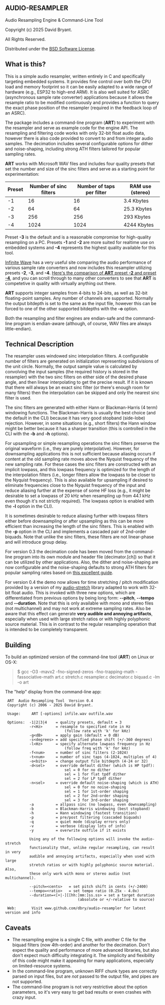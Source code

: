 ## AUDIO-RESAMPLER

Audio Resampling Engine & Command-Line Tool

Copyright (c) 2025 David Bryant.

All Rights Reserved.

Distributed under the [BSD Software License](https://github.com/dbry/audio-resampler/blob/master/license.txt).

## What is this?

This is a simple audio resampler, written entirely in C and specifically targeting embedded systems. It
provides fine control over both the CPU load and memory footprint so it can be easily adapted to a wide
range of hardware (e.g., ESP32 to high-end ARM). It is also well suited for ASRC (asynchronous sample rate
converter) applications because it allows the resample ratio to be modified continuously and provides a
function to query the exact phase position of the resampler (required in the feedback loop of an ASRC).

The package includes a command-line program (**ART**) to experiment with the resampler and serve as example
code for the engine API. The resampling and filtering code works with only 32-bit float audio data, however
there is also code provided to convert to and from integer audio samples. The decimation includes several
configurable options for dither and noise-shaping, including strong ATH filters tailored for popular
sampling rates.

**ART** works with Microsoft WAV files and includes four quality presets that set the number and size of
the sinc filters and serve as a starting point for experimentation:

Preset|Number of sinc filters|Number of taps per filter|RAM use (stereo)
------|----------------------|-------------------------|----------------
-1    |       16             |            16           | 3.4 Kbytes
-2    |       64             |            64           | 25.3 Kbytes
-3    |      256             |           256           | 293 Kbytes
-4    |     1024             |          1024           | 4244 Kbytes

Preset **-3** is the default and is a reasonable compromise for high-quality resampling on a PC. Presets **-1**
and **-2** are more suited for realtime use on embedded systems and **-4** represents the highest quality
available for this tool.

[Infinite Wave](https://infinitewave.ca/) has a very useful site comparing the audio performance of various sample rate converters and now includes this resampler utilizing presets **-2**, **-3**, and **-4**. [Here's the comparison of **ART** preset **-2** and preset **-4**](https://src.infinitewave.ca/?Top=ART_Preset2&Bot=ART_Preset4&Spec=0100), and you can scroll through to many other converters to see that **ART** is competetive in quality with virtually anything out there.

**ART** supports integer samples from 4-bits to 24-bits, as well as 32-bit floating-point samples. Any
number of channels are supported. Normally the output bitdepth is set to the same as the input file, however
this can be forced to one of the other supported bitdepths with the **-o** option.

Both the resampling and filter engines are endian-safe and the command-line program is endian-aware
(although, of course, WAV files are always little-endian).

## Technical Description

The resampler uses windowed sinc interpolation filters. A configurable number of filters are generated on
initialization representing subdivisions of the unit circle. Normally, the output sample value is calculated
by convolving the input samples (the required history is stored in the resampler) with the two sinc filters
on either side of the desired phase angle, and then linear interpolating to get the precise result. If it is
known that there will always be an exact sinc filter (or there's enough room for many filters) then the
interpolation can be skipped and only the nearest sinc filter is used.

The sinc filters are generated with either Hann or Blackman-Harris (4 term) windowing functions. The
Blackman-Harris is usually the best choice (and the default in the CLI) because it has very good stopband
(side-lobe) rejection. However, in some situations (e.g., short filters) the Hann window might be better
because it has a sharper transition (this is controlled in the CLI with the **-b** and **-h** options).

For upsampling or simple resampling operations the sinc filters preserve the original waveform (i.e., they
are purely interpolative). However, for downsampling applications this is not sufficient because aliasing
occurs if content at the old sampling rate moves above the Nyquist frequency of the new sampling rate. For
these cases the sinc filters are constructed with an implicit lowpass, and this lowpass frequency is
optimized for the length of the interpolation filters (i.e., longer filters allow the lowpass to be closer
to the Nyquist frequency). This is also available for upsampling if desired to eliminate frequencies close
to the Nyquist frequency of the input and reduce aliasing further at the expense of some HF loss (e.g., it
might be desirable to set a lowpass of 20 kHz when resampling up from 44.1 kHz even though it's not
strictly required). The lowpass option is enabled with the **-l** option in the CLI).

It is sometimes desirable to reduce aliasing further with lowpass filters either before downsampling
or after upsampling as this can be more efficient than increasing the length of the sinc filters. This is
enabled with the **-p** option in the CLI and implements a cascaded pair of 2nd-order biquads. Note that
unlike the sinc filters, these filters are not linear-phase and will introduce group delay.

For version 0.3 the decimation code has been moved from the command-line program into its own module
and header file (decimator.[ch]) so that it can be utilized by other applications. Also, the dither and
noise-shaping are now configurable and the noise-shaping defaults to strong ATH filters for popular
sampling rates based on [this excellent guide](https://wiki.hydrogenaud.io/index.php?title=Noise_shaping).

For version 0.4 the demo now allows for time stretching / pitch modification provided by a version of
my [audio-stretch](https://github.com/dbry/audio-stretch) library adapted to work with 32-bit float audio.
This is invoked with three new options, which are differentiated from previous options by being long form:
**--pitch**, **--tempo** and **--duration**. Note that this is only available with mono and stereo files
(not multichannel) and may not work at extreme sampling rates. Also be aware that this effect can generate
**very audible and annoying artifacts**, especially when used with large stretch ratios or with highly
polyphonic source material. This is in contrast to the regular resampling operation that is intended
to be completely transparent.
 

## Building

To build an optimized version of the command-line tool (**ART**) on Linux or OS-X:

> $ gcc -O3 -mavx2 -fno-signed-zeros -fno-trapping-math -fassociative-math art.c stretch.c resampler.c decimator.c biquad.c -lm -o art

The "help" display from the command-line app:

```
 ART  Audio Resampling Tool  Version 0.4
 Copyright (c) 2006 - 2025 David Bryant.

 Usage:     ART [-options] infile.wav outfile.wav

 Options:  -1|2|3|4    = quality presets, default = 3
           -r<Hz>      = resample to specified rate in Hz
                           (follow rate with 'k' for kHz)
           -g<dB>      = apply gain (default = 0 dB)
           -s<degrees> = add specified phase shift (+/-360 degrees)
           -l<Hz>      = specify alternate lowpass frequency in Hz
                           (follow freq with 'k' for kHz)
           -f<num>     = number of sinc filters (2-1024)
           -t<num>     = number of sinc taps (4-1024, multiples of 4)
           -o<bits>    = change output file bitdepth (4-24 or 32)
           -d<sel>     = override default dither (which is HP tpdf):
                           sel = 0 for no dither
                           sel = 1 for flat tpdf dither
                           sel = 2 for LP tpdf dither
           -n<sel>     = override default noise-shaping (which is ATH)
                           sel = 0 for no noise-shaping
                           sel = 1 for 1st-order shaping
                           sel = 2 for 2nd-order shaping
                           sel = 3 for 3rd-order shaping
           -a          = allpass sinc (no lowpass, even downsampling)
           -b          = Blackman-Harris windowing (best stopband)
           -h          = Hann windowing (fastest transition)
           -p          = pre/post filtering (cascaded biquads)
           -q          = quiet mode (display errors only)
           -v          = verbose (display lots of info)
           -y          = overwrite outfile if it exists

           Using any of the following options will invoke the audio-stretch
           functionality that, unlike regular resampling, can result in very
           audible and annoying artifacts, especially when used with large
           stretch ratios or with highly polyphonic source material. Also,
           these only work with mono or stereo audio (not multichannel).

           --pitch=<cents>   = set pitch shift in cents (+/-2400)
           --tempo=<ratio>   = set tempo ratio (0.25x - 4.0x)
           --duration=<[+|-][[hh:]mm:]ss.ss> = set a target duration
                                 (absolute or +/-relative to source)

 Web:       Visit www.github.com/dbry/audio-resampler for latest version and info

```

## Caveats

- The resampling engine is a single C file, with another C file for the biquad filters (now 4th-order)
and another for the decimation. Don't expect the quality and performance of more advanced libraries,
but also don't expect much difficulty integrating it. The simplicity and flexibility of this code
might make it appealing for many applications, especially on limited-resource systems.
- In the command-line program, unknown RIFF chunk types are correctly parsed on input files, but are
*not* passed to the output file, and pipes are not supported.
- The command-line program is not very restrictive about the option parameters, so it's very easy to
get bad results or even crashes with crazy input.
